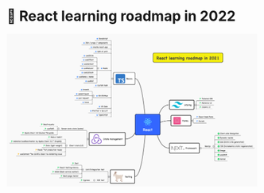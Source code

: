 # 🚀 React learning roadmap in 2022
![roadmap](https://raw.githubusercontent.com/GomaGoma676/react-roadmap-2021/main/react-roadmap-v1.png?raw=true)
